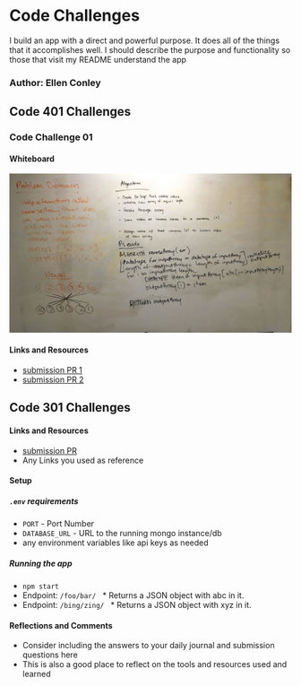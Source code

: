 # Code Challenges

I build an app with a direct and powerful purpose. It does all of the things that it accomplishes well. I should describe the purpose and functionality so those that visit my README understand the app

### Author: Ellen Conley

## Code 401 Challenges

### Code Challenge 01

#### Whiteboard
![](./code401challenges/assets/code401challenge01.jpeg)

#### Links and Resources
* [submission PR 1](https://github.com/egconley/data-structures-and-algorithms/pull/35)
* [submission PR 2](https://github.com/egconley/data-structures-and-algorithms/pull/35)

## Code 301 Challenges

#### Links and Resources
* [submission PR](http://xyz.com)
* Any Links you used as reference

#### Setup

##### `.env` requirements
* `PORT` - Port Number
* `DATABASE_URL` - URL to the running mongo instance/db
* any environment variables like api keys as needed

##### Running the app
* `npm start`
* Endpoint: `/foo/bar/`
  * Returns a JSON object with abc in it.
* Endpoint: `/bing/zing/`
  * Returns a JSON object with xyz in it.

#### Reflections and Comments
* Consider including the answers to your daily journal and submission questions here
* This is also a good place to reflect on the tools and resources used and learned
